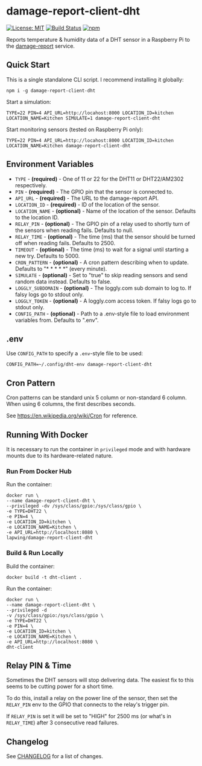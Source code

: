 # damage-report-client-dht
[![License: MIT](https://img.shields.io/badge/License-MIT-yellow.svg)](https://opensource.org/licenses/MIT)
[![Build Status](https://travis-ci.org/Rekhyt/damage-report-client-dht.svg?branch=master)](https://travis-ci.org/Rekhyt/damage-report-client-dht)
[![npm](https://img.shields.io/npm/v/damage-report-client-dht)](https://www.npmjs.com/package/damage-report-client-dht)

Reports temperature &amp; humidity data of a DHT sensor in a Raspberry Pi to the
[damage-report](https://github.com/Rekhyt/damage-report) service.

## Quick Start
This is a single standalone CLI script. I recommend installing it globally:

`npm i -g damage-report-client-dht`

Start a simulation:

`TYPE=22 PIN=4 API_URL=http://locahost:8000 LOCATION_ID=kitchen LOCATION_NAME=Kitchen SIMULATE=1 damage-report-client-dht`

Start monitoring sensors (tested on Raspberry Pi only):

`TYPE=22 PIN=4 API_URL=http://locahost:8000 LOCATION_ID=kitchen LOCATION_NAME=Kitchen damage-report-client-dht`

## Environment Variables
* `TYPE` - **(required)** - One of 11 or 22 for the DHT11 or DHT22/AM2302 respectively.
* `PIN` - **(required)** - The GPIO pin that the sensor is connected to.
* `API_URL` - **(required)** - The URL to the damage-report API.
* `LOCATION_ID` - **(required)** - ID of the location of the sensor.
* `LOCATION_NAME` - **(optional)** - Name of the location of the sensor. Defaults to the location ID.
* `RELAY_PIN` - **(optional)** - The GPIO pin of a relay used to shortly turn of the sensors when reading fails. Defaults to null.
* `RELAY_TIME` - **(optional)** - The time (ms) that the sensor should be turned off when reading fails. Defaults to 2500.
* `TIMEOUT` - **(optional)** - The time (ms) to wait for a signal until starting a new try. Defaults to 5000.
* `CRON_PATTERN` - **(optional)** - A cron pattern describing when to update. Defaults to "* * * * *" (every minute).
* `SIMULATE` - **(optional)** - Set to "true" to skip reading sensors and send random data instead. Defaults to false.
* `LOGGLY_SUBDOMAIN` - **(optional)** - The loggly.com sub domain to log to. If falsy logs go to stdout only.
* `LOGGLY_TOKEN` - **(optional)** - A loggly.com access token. If falsy logs go to stdout only.
* `CONFIG_PATH` - **(optional)** - Path to a .env-style file to load environment variables from. Defaults to ".env".

## .env
Use `CONFIG_PATH` to specify a `.env`-style file to be used:

`CONFIG_PATH=~/.config/dht-env damage-report-client-dht`

## Cron Pattern
Cron patterns can be standard unix 5 column or non-standard 6 column. When using 6 columns, the first describes seconds.

See https://en.wikipedia.org/wiki/Cron for reference.

## Running With Docker
It is necessary to run the container in `privileged` mode and with hardware mounts due to its hardware-related nature.

### Run From Docker Hub
Run the container:

    docker run \
    --name damage-report-client-dht \
    --privileged -dv /sys/class/gpio:/sys/class/gpio \
    -e TYPE=DHT22 \
    -e PIN=4 \
    -e LOCATION_ID=kitchen \
    -e LOCATION_NAME=Kitchen \
    -e API_URL=http://localhost:8080 \
    lapwing/damage-report-client-dht

### Build & Run Locally
Build the container:

`docker build -t dht-client .`

Run the container:

    docker run \
    --name damage-report-client-dht \
    --privileged -d
    -v /sys/class/gpio:/sys/class/gpio \
    -e TYPE=DHT22 \
    -e PIN=4 \
    -e LOCATION_ID=kitchen \
    -e LOCATION_NAME=Kitchen \
    -e API_URL=http://localhost:8080 \
    dht-client

## Relay PIN & Time
Sometimes the DHT sensors will stop delivering data. The easiest fix to this seems to be cutting power for a short time.

To do this, install a relay on the power line of the sensor, then set the `RELAY_PIN` env to the GPIO that connects to
the relay's trigger pin.

If `RELAY_PIN` is set it will be set to "HIGH" for 2500 ms (or what's in `RELAY_TIME`) after 3 consecutive read failures.


## Changelog
See [CHANGELOG](CHANGELOG.md) for a list of changes.

